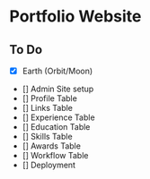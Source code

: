 # Portfolio Website
## <b>To Do</b>
- [x] Earth (Orbit/Moon)
- [] Admin Site setup
- [] Profile Table
- [] Links Table
- [] Experience Table
- [] Education Table
- [] Skills Table
- [] Awards Table
- [] Workflow Table
- [] Deployment
